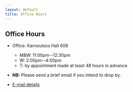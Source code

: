 ```yaml
---
layout: default
title: Office Hours
---
```


##  Office Hours

+ Office: Karnoutsos Hall 606
	+ M&W: 11:00pm--12:30pm  
	+ W: 2:00pm--4:00pm
	+ T: by appointment made at least 48 hours in advance.

+ **NB:** Please send a brief email if you intend to drop by.
+ [E-mail details](/Contact)
